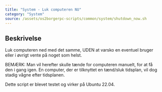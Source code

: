 ```yaml
---
title: "System - Luk computeren NU"
category: "System"
source: /assets/os2borgerpc-scripts/common/system/shutdown_now.sh
---
```


## Beskrivelse
Luk computeren ned med det samme, UDEN at varsko en eventuel bruger eller i øvrigt vente på noget som helst.

BEMÆRK: 
Man vil herefter skulle tænde for computeren manuelt, for at få den i gang igen. 
En computer, der er tilknyttet en tænd/sluk tidsplan, vil dog stadig vågne efter tidsplanen.

Dette script er blevet testet og virker på Ubuntu 22.04.